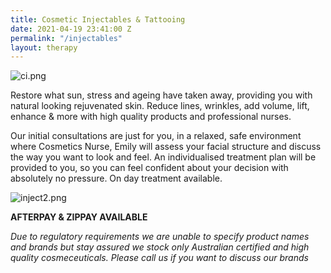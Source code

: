 ```yaml
---
title: Cosmetic Injectables & Tattooing
date: 2021-04-19 23:41:00 Z
permalink: "/injectables"
layout: therapy
---
```


![ci.png](/uploads/ci.png)

Restore what sun, stress and ageing have taken away, providing you with natural looking rejuvenated skin. Reduce lines, wrinkles, add volume, lift, enhance & more with high quality products and professional nurses.


Our initial consultations are just for you, in a relaxed, safe environment where Cosmetics Nurse, Emily will assess your facial structure and discuss the way you want to look and feel. An individualised treatment plan will be provided to you, so you can feel confident about your decision with absolutely no pressure. On day treatment available.

![inject2.png](/uploads/inject2.png)

**AFTERPAY & ZIPPAY AVAILABLE**

*Due to regulatory requirements we are unable to specify product names and brands but stay assured we stock only Australian certified and high quality cosmeceuticals. Please call us if you want to discuss our brands*


<script src="https://widgets.mindbodyonline.com/javascripts/healcode.js" type="text/javascript"></script>

<healcode-widget data-type="appointments" data-widget-partner="object" data-widget-id="1f8436848a4" data-widget-version="0" ></healcode-widget>


<healcode-widget data-type="staff_lists" data-widget-partner="object" data-widget-id="1f3046848a4" data-widget-version="0" ></healcode-widget>
